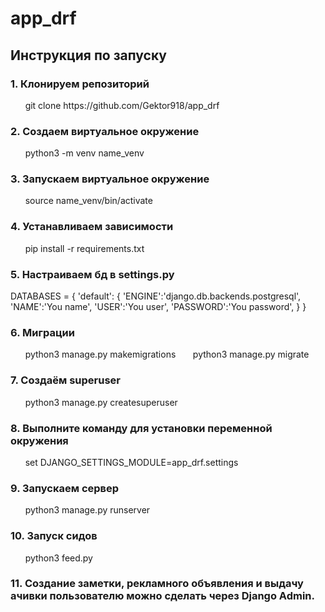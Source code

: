 <h1> app_drf </h1>

<h2> Инструкция по запуску </h2>

<h3>1. Клонируем репозиторий </h3>
&nbsp &nbsp &nbsp git clone https://github.com/Gektor918/app_drf

<h3>2. Создаем виртуальное окружение </h3>
&nbsp &nbsp &nbsp python3 -m venv name_venv

<h3>3. Запускаем виртуальное окружение </h3>
&nbsp &nbsp &nbsp source name_venv/bin/activate

<h3>4. Устанавливаем зависимости </h3>
&nbsp &nbsp &nbsp pip install -r requirements.txt

<h3>5. Настраиваем бд в settings.py </h3>
DATABASES = {
    'default': {
        'ENGINE':'django.db.backends.postgresql',
        'NAME':'You name',
        'USER':'You user',
        'PASSWORD':'You password',
    }
}

<h3>6. Миграции </h3>
&nbsp &nbsp &nbsp python3 manage.py makemigrations
&nbsp &nbsp &nbsp python3 manage.py migrate

<h3>7. Создаём superuser </h3>
&nbsp &nbsp &nbsp python3 manage.py createsuperuser

<h3>8. Выполните команду для установки переменной окружения </h3>
&nbsp &nbsp &nbsp set DJANGO_SETTINGS_MODULE=app_drf.settings

<h3>9. Запускаем сервер </h3>
&nbsp &nbsp &nbsp python3 manage.py runserver

<h3>10. Запуск сидов </h3>
&nbsp &nbsp &nbsp python3 feed.py

<h3>11. Создание заметки, рекламного объявления и выдачу ачивки пользователю можно сделать
через Django Admin. </h3>

